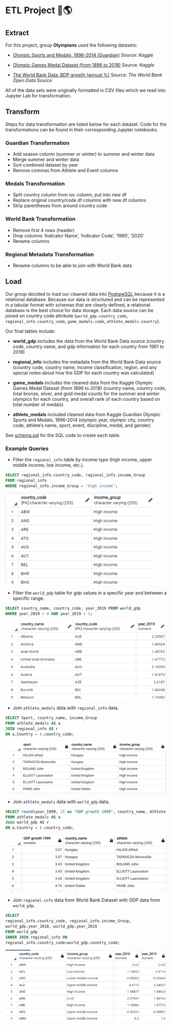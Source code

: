 # ETL Project 🏅🌎

## **E**xtract
For this project, group **Olympians** used the following datasets:
* [Olympic Sports and Medals, 1896-2014 (Guardian)](https://www.kaggle.com/the-guardian/olympic-games?select=dictionary.csv) Source: *Kaggle*

* [Olympic Games Medal Dataset (from 1896 to 2018)](https://www.kaggle.com/rushikeshlavate/olympic-games-medal-datasetfrom-1896-to-2018) Source: *Kaggle*

* [The World Bank Data: BDP growth (annual %)](https://data.worldbank.org/indicator/NY.GDP.MKTP.KD.ZG?end=1990&most_recent_year_desc=true&start=1990&view=map&year=1961) Source: *The World Bank Open Data Source*

All of the data sets were originally formatted in CSV files which we read into Jupyter Lab for transformation.

## **T**ransform
Steps for data transformation are listed below for each dataset. Code for the transformations can be found in their corresponding Jupyter notebooks.

### Guardian Transformation
* Add season column (summer or winter) to summer and winter data
* Merge summer and winter data
* Sort combined dataset by year
* Remove commas from Athlete and Event columns

### Medals Transformation
* Split country column from ioc column, put into new df
* Replace original country/code df columns with new df columns
* Strip parentheses from around country code

### World Bank Transformation
* Remove first 4 rows (header)
* Drop columns ‘Indicator Name’, ‘Indicator Code’, ‘1960’, ‘2020’
* Rename columns

### Regional Metadata Transformation
* Rename columns to be able to join with World Bank data

## **L**oad
Our group decided to load our cleaned data into [PostgreSQL](https://www.postgresql.org/) because it is a relational database. Because our data is structured and can be represented in a tabular format with schemas that are clearly defined, a relational database is the best choice for data storage. Each data source can be joined on country code attribute (`world_gdp.country_code`, `regional_info.country_code`, `game_medals.code`, `athlete_medals.country`).

Our final tables include:
* **world_gdp** includes the data from the World Bank Data source (country code, country name, and gdp information for each country from 1961 to 2019)

* **regional_info** includes the metadata from the World Bank Data source (country code, country name, income classification, region, and any special notes about how the GDP for each country was calculated)

* **game_medals** includes the cleaned data from the Kaggle Olympic Games Medal Dataset (from 1896 to 2018) (country name, country code, total bronze, silver, and gold medal counts for the summer and winter olympics for each country, and overall rank of each country based on total number of medals)

* **athlete_medals** included cleaned data from Kaggle Guardian Olympic Sports and Medals, 1896-2014 (olympic year, olympic city, country code, athlete’s name, sport, event, discipline, medal, and gender)

See [schema.sql](schema.sql) for the SQL code to create each table.

### Example Queries
* Filter the `regional_info` table by income type (high income, upper middle income, low income, etc.).
```sql
SELECT regional_info.country_code, regional_info.income_Group 
FROM regional_info 
WHERE regional_info.income_Group = 'High income';
```
![dude](screenshots/filter_region_by_income_type.png)

* Filter the `world_gdp` table for gdp values in a specific year and between a specific range.
```sql
SELECT country_name, country_code, year_2019 FROM world_gdp
WHERE year_2019 > 0 AND year_2019 < 3;
```
![world_gdp table filtered by year and range](screenshots/filter_gdp_by_year_and_range.png)

* Join `athlete_medals` data with `regional_info` data.
```sql
SELECT Sport, country_name, income_Group
FROM athlete_medals AS a
JOIN regional_info AS r
ON a.Country = r.country_code;
```
![join athlete and regional](screenshots/join_athlete_and_regional.png)

* Join `athlete_medals` data with `world_gdp` data.
```sql
SELECT round(year_1999, 2) as "GDP growth 1999", country_name, Athlete
FROM athlete_medals AS a
Join world_gdp AS r
ON a.Country = r.country_code;
```
![join athlete and gdp](screenshots/join_athlete_and_gdp.png)

* Join `regional-info` data from World Bank Dataset with GDP data from `world_gdp`.
```sql
SELECT 
regional_info.country_code, regional_info.income_Group,
world_gdp.year_2018, world_gdp.year_2019
FROM world_gdp
INNER JOIN regional_info ON
regional_info.country_code=world_gdp.country_code;
```
![join regional and gdp data](screenshots/join_regional_and_gdp.png)